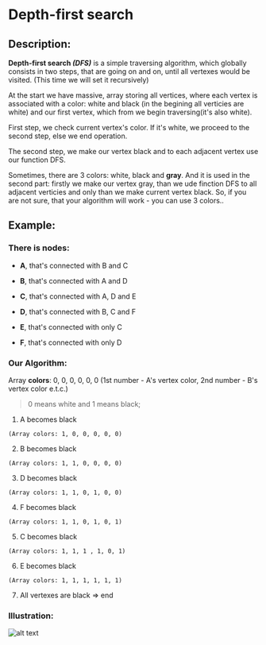 # Depth-first search

## Description:

**Depth-first search _(DFS)_** is a simple traversing algorithm, which globally consists in two steps, that are going on and on, until all vertexes would be visited. (This time we will set it recursively)

At the start we have massive, array storing all vertices, where each vertex is associated with a color: white and black (in the begining all verticies are white) and our first vertex, which from we begin traversing(it's also white). 

First step, we check current vertex's color. If it's white, we proceed to the second step, else we end operation.

The second step, we make our vertex black and to each adjacent vertex use our function DFS.

Sometimes, there are 3 colors: white, black and __gray__. And it is used in the second part: firstly we make our vertex gray, than we ude finction DFS to all adjacent verticies and only than we make current vertex black. So, if you are not sure, that your algorithm will work - you can use 3 colors..

## Example:

### There is nodes: 
- **A**, that's connected with B and C

- **B**, that's connected with A and D

- **C**, that's connected with A, D and E

- **D**, that's connected with B, C and F

- **E**, that's connected with only C

- **F**, that's connected with only D

### Our Algorithm:

Array **colors**: 0, 0, 0, 0, 0, 0 (1st number - A's vertex color, 2nd number - B's vertex color e.t.c.)
> 0 means white and 1 means black;

1. A becomes black
```
(Array colors: 1, 0, 0, 0, 0, 0)
```
2. B becomes black
```
(Array colors: 1, 1, 0, 0, 0, 0)
```
3. D becomes black
```
(Array colors: 1, 1, 0, 1, 0, 0)
```
4. F becomes black
```
(Array colors: 1, 1, 0, 1, 0, 1)
```
5. C becomes black
```
(Array colors: 1, 1, 1 , 1, 0, 1)
```
6. E becomes black
```
(Array colors: 1, 1, 1, 1, 1, 1)
```
7. All vertexes are black => end


### Illustration:

![alt text](https://github.com/RuS2m/CODE/tree/master/DFS/Example_BFS "Logo Title Text 2")

